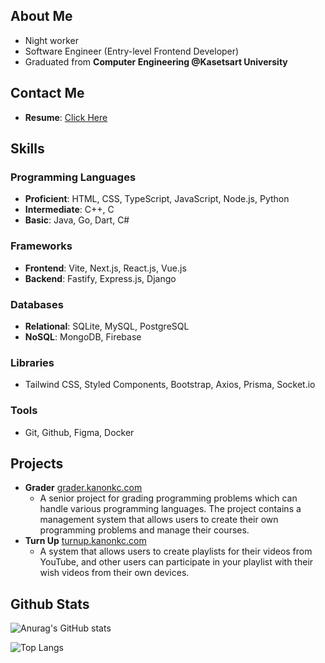 ## About Me
- Night worker
- Software Engineer (Entry-level Frontend Developer)
- Graduated from **Computer Engineering @Kasetsart University**

## Contact Me
- **Resume**: [Click Here](https://github.com/KanonKC/KanonKC/blob/main/Kanon_Cheewathasana_Resume.pdf)

## Skills
### Programming Languages
- **Proficient**: HTML, CSS, TypeScript, JavaScript, Node.js, Python
- **Intermediate**: C++, C
- **Basic**: Java, Go, Dart, C#

### Frameworks
- **Frontend**: Vite, Next.js, React.js, Vue.js
- **Backend**: Fastify, Express.js, Django

### Databases
- **Relational**: SQLite, MySQL, PostgreSQL
- **NoSQL**: MongoDB, Firebase

### Libraries
- Tailwind CSS, Styled Components, Bootstrap, Axios, Prisma, Socket.io
### Tools
- Git, Github, Figma, Docker

## Projects
- **Grader** [grader.kanonkc.com](https://grader.kanonkc.com/)
    - A senior project for grading programming problems which can handle various programming languages. The project contains a management system that allows users to create their own programming problems and manage their courses.
- **Turn Up** [turnup.kanonkc.com](https://turnup.kanonkc.com/)
    - A system that allows users to create playlists for their videos from YouTube, and other users can participate in your playlist with their wish videos from their own devices.

## Github Stats
![Anurag's GitHub stats](https://github-readme-stats.vercel.app/api?username=kanonkc&show_icons=true&theme=jolly)

![Top Langs](https://github-readme-stats.vercel.app/api/top-langs/?username=kanonkc)